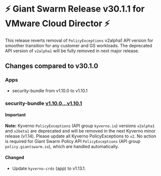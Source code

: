 # :zap: Giant Swarm Release v30.1.1 for VMware Cloud Director :zap:

This release reverts removal of `PolicyExceptions` v2alpha1 API version for smoother transition for any customer and GS workloads. The deprecated API version of `v2alpha1` will be fully removed in next major release.

## Changes compared to v30.1.0

### Apps

- security-bundle from v1.10.0 to v1.10.1

### security-bundle [v1.10.0...v1.10.1](https://github.com/giantswarm/security-bundle/compare/v1.10.0...v1.10.1)

#### Important

**Note:** Kyverno `PolicyExceptions` (API group `kyverno.io`) versions `v2alpha1` and `v2beta1` are deprecated and will be removed in the next Kyverno minor release (v1.14). Please update all Kyverno PolicyExceptions to `v2`. No action is required for Giant Swarm Policy API `PolicyExceptions` (API group `policy.giantswarm.io`), which are handled automatically.

#### Changed

- Update `kyverno-crds` (app) to v1.13.1.

